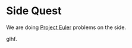 # Side Quest

We are doing [Project Euler](https://projecteuler.net/problem=1) problems on the
side.

glhf.
